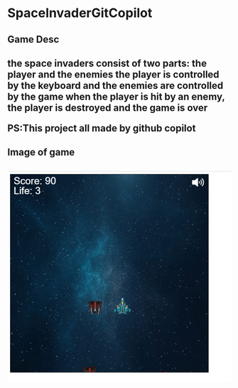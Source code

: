 # SpaceInvaderGitCopilot
<h2>Game Desc<h2>
<p>
the space invaders consist of two parts: the player and the enemies 
the player is controlled by the keyboard and the enemies are controlled by the game
when the player is hit by an enemy, the player is destroyed and the game is over
<p>
PS:This project all made by github copilot
<h2>Image of game<h2>
<img src="gameimage.png"></img>

